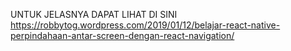 UNTUK JELASNYA DAPAT LIHAT DI SINI  https://robbytog.wordpress.com/2019/01/12/belajar-react-native-perpindahaan-antar-screen-dengan-react-navigation/
